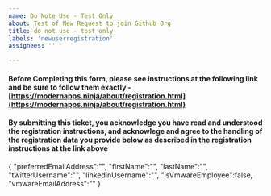 ```yaml
---
name: Do Note Use - Test Only
about: Test of New Request to join Github Org
title: do not use - test only
labels: 'newuserregistration'
assignees: ''

---
```

#### Before Completing this form, please see instructions at the following link and be sure to follow them exactly - [https://modernapps.ninja/about/registration.html](https://modernapps.ninja/about/registration.html)

#### By submitting this ticket, you acknowledge you have read and understood the registration instructions, and acknowlege and agree to the handling of the registration data you provide below as described in the registration instructions at the link above

{
  "preferredEmailAddress":"",
  "firstName":"",
  "lastName":"",
  "twitterUsername":"",
  "linkedinUsername":"",
  "isVmwareEmployee":false,
  "vmwareEmailAddress":""
}